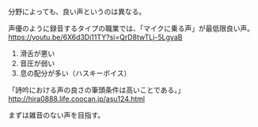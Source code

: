 分野によっても、良い声というのは異なる。

声優のように録音するタイプの職業では、「マイクに乗る声」が最低限良い声。
https://youtu.be/6X6d3Di11TY?si=QrD8twTLj-5LgyaB

1. 滑舌が悪い
2. 音圧が弱い
3. 息の配分が多い（ハスキーボイス）

「詩吟における声の良さの筆頭条件は高いことである。」
http://hira0888.life.coocan.jp/asu124.html

まずは雑音のない声を目指す。
